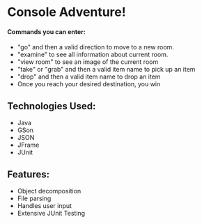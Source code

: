 # Console Adventure!

#### Commands you can enter:
- "go" and then a valid direction to move to a new room.
- "examine" to see all information about current room.
- "view room" to see an image of the current room
- "take" or "grab" and then a valid item name to pick up an item
- "drop" and then a valid item name to drop an item
- Once you reach your desired destination, you win

## Technologies Used:
- Java
- GSon
- JSON
- JFrame
- JUnit

## Features:
- Object decomposition
- File parsing
- Handles user input
- Extensive JUnit Testing
